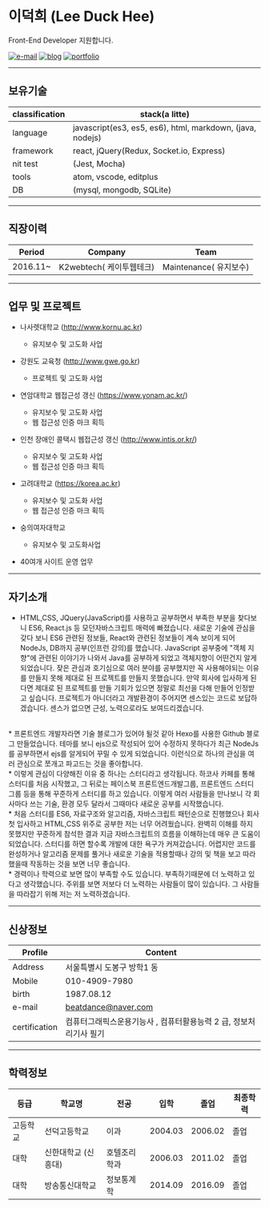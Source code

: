 # 이덕희 (Lee Duck Hee)

Front-End Developer 지원합니다.

[![e-mail](https://img.shields.io/badge/email-beatdance%40naver.com-blue.svg)](mailto:beatdance@naver.com)
[![blog](https://img.shields.io/badge/blog-shldhee.github.io-lightgrey.svg)](http://shldhee.github.io/)
[![portfolio](https://img.shields.io/badge/portfolio-bbaki.ivryo.net-brightgreen.svg)](http://bbaki.ivyro.net/bbaki)

---

## 보유기술

| classification | stack(a litte)                           |
| -------------- | ------------------------------- |
| language       | javascript(es3, es5, es6), html, markdown,  (java, nodejs)|
| framework      | react, jQuery(Redux, Socket.io, Express)                           |
| nit test  | (Jest, Mocha)                           |
| tools          | atom, vscode, editplus          |
| DB          | (mysql, mongodb, SQLite)          |   |   |

---

## 직장이력

| Period   | Company                  | Team                   |
| -------- | ------------------------ | ---------------------- |
| 2016.11~ | K2webtech( 케이투웹테크) | Maintenance( 유지보수) |

---

## 업무 및 프로젝트

* 나사렛대학교 (http://www.kornu.ac.kr)
  - 유지보수 및 고도화 사업

* 강원도 교육청 (http://www.gwe.go.kr)
  - 프로젝트 및 고도화 사업

* 연암대학교 웹접근성 갱신 (https://www.yonam.ac.kr/)
  - 유지보수 및 고도화 사업
  - 웹 접근성 인증 마크 획득

* 인천 장애인 콜택시 웹접근성 갱신 (http://www.intis.or.kr/)
  - 유지보수 및 고도화 사업
  - 웹 접근성 인증 마크 획득

* 고려대학교 (https://korea.ac.kr)
  - 유지보수 및 고도화 사업
  - 웹 접근성 인증 마크 획득

* 숭의여자대학교
  - 유지보수 및 고도화사업

* 40여개 사이트 운영 업무

---

## 자기소개

* HTML,CSS, JQuery(JavaScript)를 사용하고 공부하면서 부족한 부분을 찾다보니
ES6, React.js 등 모던자바스크립트 매력에 빠졌습니다.
새로운 기술에 관심을 갖다 보니 ES6 관련된 정보들, React와 관련된 정보들이 계속 보이게 되어 NodeJs, DB까지 공부(인프런 강의)를 했습니다.
JavaScript 공부중에 "객체 지향"에 관련된 이야기가 나와서 Java를 공부하게 되었고 객체지향이 어떤건지 알게 되었습니다.
잦은 관심과 호기심으로 여러 분야를 공부했지만 꼭 사용해야되는 이유를 만들지 못해 제대로 된 프로젝트를 만들지 못했습니다.
만약 회사에 입사하게 된다면 제대로 된 프로젝트를 만들 기회가 있으면 정말로 최선을 다해 만들어 인정받고 싶습니다.
프로젝트가 아니더라고 개발환경이 주어지면 센스있는 코드로 보답하겠습니다. 센스가 없으면 근성, 노력으로라도 보여드리겠습니다.
<br />
* 프론트엔드 개발자라면 기술 블로그가 있어야 될것 같아 Hexo를 사용한 Github 블로그 만들었습니다.
테마를 보니 ejs으로 작성되어 있어 수정하지 못하다가 최근 NodeJs를 공부하면서 ejs를 알게되어 꾸밀 수 있게 되었습니다.
이런식으로 하나의 관심을 여러 관심으로 쪼개고 파고드는 것을 좋아합니다.
<br />
* 이렇게 관심이 다양해진 이유 중 하나는 스터디라고 생각됩니다.
하코사 카페를 통해 스터디를 처음 시작했고, 그 뒤로는 페이스북 프론트엔드개발그룹, 프론트엔드 스터디 그룹 등을 통해 꾸준하게 스터디를 하고 있습니다. 이렇게 여러 사람들을 만나보니 각 회사마다 쓰는 기술, 환경 모두 달라서 그때마다 새로운 공부를 시작했습니다.
<br />
* 처음 스터디를 ES6, 자료구조와 알고리즘, 자바스크립트 패턴순으로 진행했으나 회사 첫 입사하고 HTML,CSS 위주로 공부한 저는 너무 어려웠습니다.  완벽히 이해를 하지 못했지만 꾸준하게 참석한 결과 지금 자바스크립트의 흐름을 이해하는데 매우 큰 도움이 되었습니다. 스터디를 하면 할수록 개발에 대한 욕구가 커져갔습니다. 어렵지만 코드를 완성하거나 알고리즘 문제를 풀거나 새로운 기술을 적용할때나 강의 및 책을 보고 따라했을때 작동하는 것을 보면 너무 좋습니다.
<br />
* 경력이나 학력으로 보면 많이 부족할 수도 있습니다. 부족하기때문에 더 노력하고 있다고 생각했습니다.
주위를 보면 저보다 더 노력하는 사람들이 많이 있습니다.
그 사람들을 따라잡기 위해 저는 저 노력하겠습니다.

---

## 신상정보

| Profile       | Content                                        |
| ------------- | ---------------------------------------------- |
| Address       | 서울특별시 도봉구 방학1 동                     |
| Mobile        | 010-4909-7980                                  |
| birth         | 1987.08.12                                     |
| e-mail        | beatdance@naver.com                            |
| certification | 컴퓨터그래픽스운용기능사 , 컴퓨터활용능력 2 급, 정보처리기사 필기 |

---

## 학력정보

| 등급     | 학교명              | 전공         | 입학    | 졸업    | 최종학력 |
| -------- | ------------------- | ------------ | ------- | ------- | -------- |
| 고등학교 | 선덕고등학교        | 이과         | 2004.03 | 2006.02 | 졸업     |
| 대학     | 신한대학교 (신흥대) | 호텔조리학과 | 2006.03 | 2011.02 | 졸업     |  |  |  |  |
| 대학     | 방송통신대학교      | 정보통계학   | 2014.09 | 2016.09 | 졸업     |
